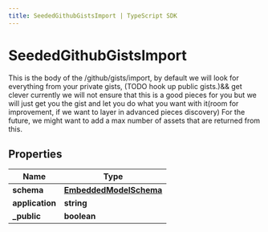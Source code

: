 ```yaml
---
title: SeededGithubGistsImport | TypeScript SDK
---
```



# SeededGithubGistsImport

This is the body of the /github/gists/import,  by default we will look for everything from your private gists, (TODO hook up public gists.)&& get clever  currently we will not ensure that this is a good pieces for you but we will just get you the gist and let you do what you want with it(room for improvement, if we want to layer in advanced pieces discovery)  For the future, we might want to add a max number of assets that are returned from this.

## Properties

Name | Type
------------ | -------------
**schema** | [**EmbeddedModelSchema**](EmbeddedModelSchema)
**application** | **string**
**_public** | **boolean**


